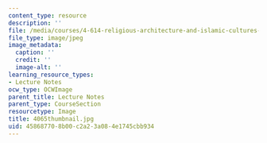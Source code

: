 ```yaml
---
content_type: resource
description: ''
file: /media/courses/4-614-religious-architecture-and-islamic-cultures-fall-2002/458687708b00c2a23a084e1745cbb934_4065thumbnail.jpg
file_type: image/jpeg
image_metadata:
  caption: ''
  credit: ''
  image-alt: ''
learning_resource_types:
- Lecture Notes
ocw_type: OCWImage
parent_title: Lecture Notes
parent_type: CourseSection
resourcetype: Image
title: 4065thumbnail.jpg
uid: 45868770-8b00-c2a2-3a08-4e1745cbb934
---
```

